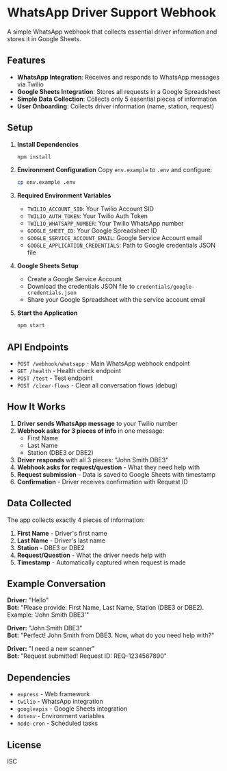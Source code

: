 # WhatsApp Driver Support Webhook

A simple WhatsApp webhook that collects essential driver information and stores it in Google Sheets.

## Features

- **WhatsApp Integration**: Receives and responds to WhatsApp messages via Twilio
- **Google Sheets Integration**: Stores all requests in a Google Spreadsheet
- **Simple Data Collection**: Collects only 5 essential pieces of information
- **User Onboarding**: Collects driver information (name, station, request)

## Setup

1. **Install Dependencies**
   ```bash
   npm install
   ```

2. **Environment Configuration**
   Copy `env.example` to `.env` and configure:
   ```bash
   cp env.example .env
   ```

3. **Required Environment Variables**
   - `TWILIO_ACCOUNT_SID`: Your Twilio Account SID
   - `TWILIO_AUTH_TOKEN`: Your Twilio Auth Token
   - `TWILIO_WHATSAPP_NUMBER`: Your Twilio WhatsApp number
   - `GOOGLE_SHEET_ID`: Your Google Spreadsheet ID
   - `GOOGLE_SERVICE_ACCOUNT_EMAIL`: Google Service Account email
   - `GOOGLE_APPLICATION_CREDENTIALS`: Path to Google credentials JSON file

4. **Google Sheets Setup**
   - Create a Google Service Account
   - Download the credentials JSON file to `credentials/google-credentials.json`
   - Share your Google Spreadsheet with the service account email

5. **Start the Application**
   ```bash
   npm start
   ```

## API Endpoints

- `POST /webhook/whatsapp` - Main WhatsApp webhook endpoint
- `GET /health` - Health check endpoint
- `POST /test` - Test endpoint
- `POST /clear-flows` - Clear all conversation flows (debug)

## How It Works

1. **Driver sends WhatsApp message** to your Twilio number
2. **Webhook asks for 3 pieces of info** in one message:
   - First Name
   - Last Name  
   - Station (DBE3 or DBE2)
3. **Driver responds** with all 3 pieces: "John Smith DBE3"
4. **Webhook asks for request/question** - What they need help with
5. **Request submission** - Data is saved to Google Sheets with timestamp
6. **Confirmation** - Driver receives confirmation with Request ID

## Data Collected

The app collects exactly 4 pieces of information:

1. **First Name** - Driver's first name
2. **Last Name** - Driver's last name  
3. **Station** - DBE3 or DBE2
4. **Request/Question** - What the driver needs help with
5. **Timestamp** - Automatically captured when request is made

## Example Conversation

**Driver:** "Hello"  
**Bot:** "Please provide: First Name, Last Name, Station (DBE3 or DBE2). Example: 'John Smith DBE3'"

**Driver:** "John Smith DBE3"  
**Bot:** "Perfect! John Smith from DBE3. Now, what do you need help with?"

**Driver:** "I need a new scanner"  
**Bot:** "Request submitted! Request ID: REQ-1234567890"

## Dependencies

- `express` - Web framework
- `twilio` - WhatsApp integration
- `googleapis` - Google Sheets integration
- `dotenv` - Environment variables
- `node-cron` - Scheduled tasks

## License

ISC